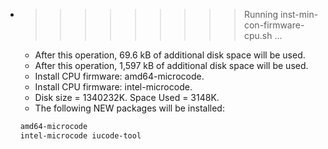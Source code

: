 * >>>>>>>>> Running inst-min-con-firmware-cpu.sh ...
  * After this operation, 69.6 kB of additional disk space will be used.
  * After this operation, 1,597 kB of additional disk space will be used.
  * Install CPU firmware: amd64-microcode.
  * Install CPU firmware: intel-microcode.
  * Disk size = 1340232K. Space Used = 3148K.
  * The following NEW packages will be installed:
  ```bash
  amd64-microcode
  intel-microcode iucode-tool
  ```
